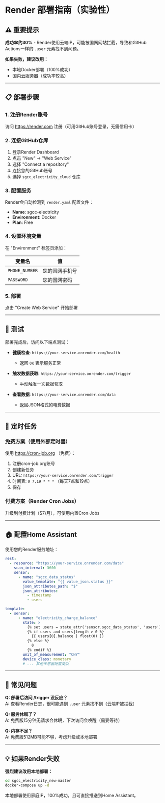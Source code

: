 # Render 部署指南（实验性）

## ⚠️ 重要提示

**成功率约30%** - Render使用云端IP，可能被国网网站拦截，导致和GitHub Actions一样的 `.user` 元素找不到问题。

**如果失败，建议改用：**
- 本地Docker部署（100%成功）
- 国内云服务器（成功率较高）

---

## 📋 部署步骤

### 1. 注册Render账号

访问 https://render.com 注册（可用GitHub账号登录，无需信用卡）

### 2. 连接GitHub仓库

1. 登录Render Dashboard
2. 点击 "New" → "Web Service"
3. 选择 "Connect a repository"
4. 连接您的GitHub账号
5. 选择 `sgcc_electricity_cloud` 仓库

### 3. 配置服务

Render会自动检测到 `render.yaml` 配置文件：

- **Name**: sgcc-electricity
- **Environment**: Docker
- **Plan**: Free

### 4. 设置环境变量

在 "Environment" 标签页添加：

| 变量名 | 值 |
|--------|-----|
| `PHONE_NUMBER` | 您的国网手机号 |
| `PASSWORD` | 您的国网密码 |

### 5. 部署

点击 "Create Web Service" 开始部署

---

## 🧪 测试

部署完成后，访问以下端点测试：

- **健康检查**: `https://your-service.onrender.com/health`
  - 返回 `OK` 表示服务正常

- **触发数据获取**: `https://your-service.onrender.com/trigger`
  - 手动触发一次数据获取

- **查看数据**: `https://your-service.onrender.com/data`
  - 返回JSON格式的电费数据

---

## 📅 定时任务

### 免费方案（使用外部定时器）

使用 https://cron-job.org （免费）：

1. 注册cron-job.org账号
2. 创建新任务
3. URL: `https://your-service.onrender.com/trigger`
4. 时间表: `0 7,19 * * *` （每天7点和19点）
5. 保存

### 付费方案（Render Cron Jobs）

升级到付费计划（$7/月），可使用内置Cron Jobs

---

## 🏠 配置Home Assistant

使用您的Render服务地址：

```yaml
rest:
  - resource: "https://your-service.onrender.com/data"
    scan_interval: 3600
    sensor:
      - name: "sgcc_data_status"
        value_template: "{{ value_json.status }}"
        json_attributes_path: "$"
        json_attributes:
          - timestamp
          - users

template:
  - sensor:
      - name: "electricity_charge_balance"
        state: >
          {% set users = state_attr('sensor.sgcc_data_status', 'users') %}
          {% if users and users|length > 0 %}
            {{ users[0].balance | float(0) }}
          {% else %}
            0
          {% endif %}
        unit_of_measurement: "CNY"
        device_class: monetary
        # ... 其他传感器配置类似
```

---

## 🐛 常见问题

**Q: 部署后访问 /trigger 没反应？**  
A: 查看Render日志，很可能遇到 `.user` 元素找不到（云端IP被拦截）

**Q: 服务休眠了？**  
A: 免费版15分钟无请求会休眠，下次访问会唤醒（需要等待）

**Q: 内存不足？**  
A: 免费版512MB可能不够，考虑升级或本地部署

---

## 💡 如果Render失败

**强烈建议改用本地部署：**

```bash
cd sgcc_electricity_new-master
docker-compose up -d
```

本地部署使用家庭IP，100%成功，且可直接推送到Home Assistant。

